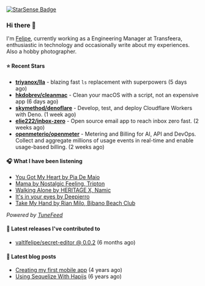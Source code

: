 <a href="https://starsense.app/developer-types" target="_blank"><img src="https://starsense.app/api/badge/?user=valtlfelipe" alt="StarSense Badge"></a>

### Hi there 👋

I'm [Felipe](https://felipevm.com), currently working as a Engineering Manager at Transfeera, enthusiastic in technology and occasionally write about my experiences. Also a hobby photographer.

#### ⭐ Recent Stars
- **[triyanox/lla](https://github.com/triyanox/lla)** - blazing fast `ls` replacement with superpowers (5 days ago)
- **[hkdobrev/cleanmac](https://github.com/hkdobrev/cleanmac)** - Clean your macOS with a script, not an expensive app (6 days ago)
- **[skymethod/denoflare](https://github.com/skymethod/denoflare)** - Develop, test, and deploy Cloudflare Workers with Deno. (1 week ago)
- **[elie222/inbox-zero](https://github.com/elie222/inbox-zero)** - Open source email app to reach inbox zero fast. (2 weeks ago)
- **[openmeterio/openmeter](https://github.com/openmeterio/openmeter)** - Metering and Billing for AI, API and DevOps. Collect and aggregate millions of usage events in real-time and enable usage-based billing. (2 weeks ago)

#### 🎧 What I have been listening
- [You Got My Heart by Pia De Maio](https://open.spotify.com/track/2kmSwXQQnWNoVIR1Y5GfaJ)
- [Mama by Nostalgic Feeling, Tripton](https://open.spotify.com/track/73VVZOGSWev1iIUHf6KCsu)
- [Walking Alone by HERITAGE X, Namic](https://open.spotify.com/track/0geeOS0yKfS6L7HXJCPZ8L)
- [It&#39;s in your eyes by Deepierro](https://open.spotify.com/track/2ObKzzrC7gIaql6Pkn1pdf)
- [Take My Hand by Rian Milo, Bibano Beach Club](https://open.spotify.com/track/5jStv9FWFKhxnsUJUVSiAg)

_Powered by [TuneFeed](https://tunefeed.app?ref=valtlfelipe-gh-profile)_ 

#### 🚀 Latest releases I've contributed to


- [valtlfelipe/secret-editor @ 0.0.2](https://github.com/valtlfelipe/secret-editor/releases/tag/0.0.2) (6 months ago)

#### 📄 Latest blog posts
- [Creating my first mobile app](https://felipevm.com/posts/creating-my-first-mobile-app/) (4 years ago)
- [Using Sequelize With Hapijs](https://felipevm.com/posts/using-sequelize-with-hapijs/) (6 years ago)
